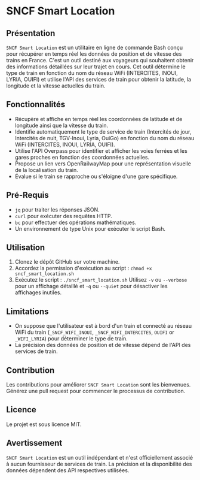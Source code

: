 # SNCF Smart Location

## Présentation

`SNCF Smart Location` est un utilitaire en ligne de commande Bash conçu pour récupérer en temps réel les données de position et de vitesse des trains en France. C'est un outil destiné aux voyageurs qui souhaitent obtenir des informations détaillées sur leur trajet en cours. Cet outil détermine le type de train en fonction du nom du réseau WiFi (INTERCITES, INOUI, LYRIA, OUIFI) et utilise l'API des services de train pour obtenir la latitude, la longitude et la vitesse actuelles du train.

## Fonctionnalités

- Récupère et affiche en temps réel les coordonnées de latitude et de longitude ainsi que la vitesse du train.
- Identifie automatiquement le type de service de train (Intercités de jour, Intercités de nuit, TGV-Inoui, Lyria, OuiGo) en fonction du nom du réseau WiFi (INTERCITES, INOUI, LYRIA, OUIFI).
- Utilise l'API Overpass pour identifier et afficher les voies ferrées et les gares proches en fonction des coordonnées actuelles.
- Propose un lien vers OpenRailwayMap pour une représentation visuelle de la localisation du train.
- Évalue si le train se rapproche ou s'éloigne d'une gare spécifique.

## Pré-Requis

- `jq` pour traiter les réponses JSON.
- `curl` pour exécuter des requêtes HTTP.
- `bc` pour effectuer des opérations mathématiques.
- Un environnement de type Unix pour exécuter le script Bash.

## Utilisation

1. Clonez le dépôt GitHub sur votre machine.
2. Accordez la permission d'exécution au script : `chmod +x sncf_smart_location.sh`
3. Exécutez le script : `./sncf_smart_location.sh`
   Utilisez `-v` ou `--verbose` pour un affichage détaillé et `-q` ou `--quiet` pour désactiver les affichages inutiles.

## Limitations

- On suppose que l'utilisateur est à bord d'un train et connecté au réseau WiFi du train (`_SNCF_WIFI_INOUI`, `_SNCF_WIFI_INTERCITES`, `OUIFI` or `_WIFI_LYRIA`) pour déterminer le type de train.
- La précision des données de position et de vitesse dépend de l'API des services de train.

## Contribution

Les contributions pour améliorer `SNCF Smart Location` sont les bienvenues. Générez une pull request pour commencer le processus de contribution.

## Licence

Le projet est sous licence MIT.

## Avertissement

`SNCF Smart Location` est un outil indépendant et n'est officiellement associé à aucun fournisseur de services de train. La précision et la disponibilité des données dépendent des API respectives utilisées.
